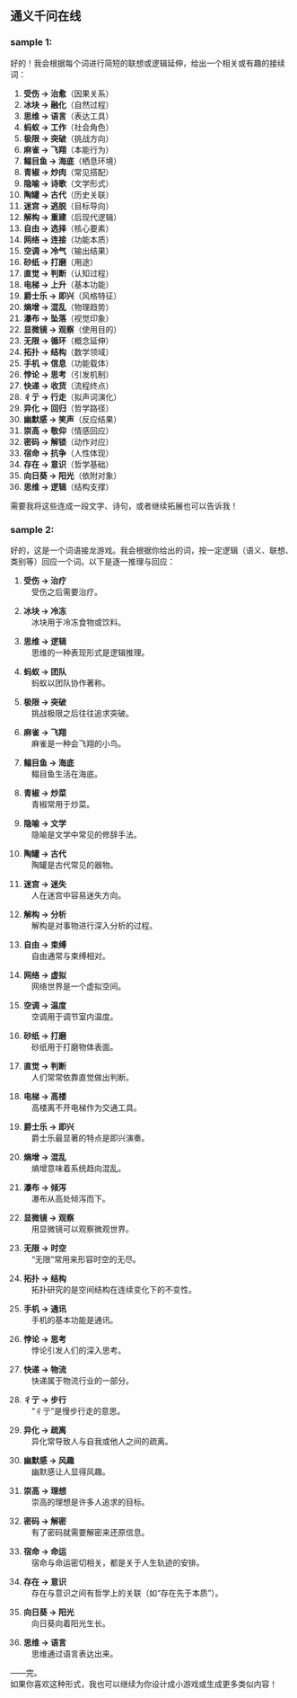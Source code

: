 ## 通义千问在线

### sample 1:

好的！我会根据每个词进行简短的联想或逻辑延伸，给出一个相关或有趣的接续词：

1. **受伤 → 治愈**（因果关系）  
2. **冰块 → 融化**（自然过程）  
3. **思维 → 语言**（表达工具）  
4. **蚂蚁 → 工作**（社会角色）  
5. **极限 → 突破**（挑战方向）  
6. **麻雀 → 飞翔**（本能行为）  
7. **鳎目鱼 → 海底**（栖息环境）  
8. **青椒 → 炒肉**（常见搭配）  
9. **隐喻 → 诗歌**（文学形式）  
10. **陶罐 → 古代**（历史关联）  
11. **迷宫 → 逃脱**（目标导向）  
12. **解构 → 重建**（后现代逻辑）  
13. **自由 → 选择**（核心要素）  
14. **网络 → 连接**（功能本质）  
15. **空调 → 冷气**（输出结果）  
16. **砂纸 → 打磨**（用途）  
17. **直觉 → 判断**（认知过程）  
18. **电梯 → 上升**（基本功能）  
19. **爵士乐 → 即兴**（风格特征）  
20. **熵增 → 混乱**（物理趋势）  
21. **瀑布 → 坠落**（视觉印象）  
22. **显微镜 → 观察**（使用目的）  
23. **无限 → 循环**（概念延伸）  
24. **拓扑 → 结构**（数学领域）  
25. **手机 → 信息**（功能载体）  
26. **悖论 → 思考**（引发机制）  
27. **快递 → 收货**（流程终点）  
28. **彳亍 → 行走**（拟声词演化）  
29. **异化 → 回归**（哲学路径）  
30. **幽默感 → 笑声**（反应结果）  
31. **崇高 → 敬仰**（情感回应）  
32. **密码 → 解锁**（动作对应）  
33. **宿命 → 抗争**（人性体现）  
34. **存在 → 意识**（哲学基础）  
35. **向日葵 → 阳光**（依附对象）  
36. **思维 → 逻辑**（结构支撑）

需要我将这些连成一段文字、诗句，或者继续拓展也可以告诉我！

### sample 2:

好的，这是一个词语接龙游戏。我会根据你给出的词，按一定逻辑（语义、联想、类别等）回应一个词。以下是逐一推理与回应：

1. **受伤 → 治疗**  
　受伤之后需要治疗。

2. **冰块 → 冷冻**  
　冰块用于冷冻食物或饮料。

3. **思维 → 逻辑**  
　思维的一种表现形式是逻辑推理。

4. **蚂蚁 → 团队**  
　蚂蚁以团队协作著称。

5. **极限 → 突破**  
　挑战极限之后往往追求突破。

6. **麻雀 → 飞翔**  
　麻雀是一种会飞翔的小鸟。

7. **鳎目鱼 → 海底**  
　鳎目鱼生活在海底。

8. **青椒 → 炒菜**  
　青椒常用于炒菜。

9. **隐喻 → 文学**  
　隐喻是文学中常见的修辞手法。

10. **陶罐 → 古代**  
　陶罐是古代常见的器物。

11. **迷宫 → 迷失**  
　人在迷宫中容易迷失方向。

12. **解构 → 分析**  
　解构是对事物进行深入分析的过程。

13. **自由 → 束缚**  
　自由通常与束缚相对。

14. **网络 → 虚拟**  
　网络世界是一个虚拟空间。

15. **空调 → 温度**  
　空调用于调节室内温度。

16. **砂纸 → 打磨**  
　砂纸用于打磨物体表面。

17. **直觉 → 判断**  
　人们常常依靠直觉做出判断。

18. **电梯 → 高楼**  
　高楼离不开电梯作为交通工具。

19. **爵士乐 → 即兴**  
　爵士乐最显著的特点是即兴演奏。

20. **熵增 → 混乱**  
　熵增意味着系统趋向混乱。

21. **瀑布 → 倾泻**  
　瀑布从高处倾泻而下。

22. **显微镜 → 观察**  
　用显微镜可以观察微观世界。

23. **无限 → 时空**  
　“无限”常用来形容时空的无尽。

24. **拓扑 → 结构**  
　拓扑研究的是空间结构在连续变化下的不变性。

25. **手机 → 通讯**  
　手机的基本功能是通讯。

26. **悖论 → 思考**  
　悖论引发人们的深入思考。

27. **快递 → 物流**  
　快递属于物流行业的一部分。

28. **彳亍 → 步行**  
　“彳亍”是慢步行走的意思。

29. **异化 → 疏离**  
　异化常导致人与自我或他人之间的疏离。

30. **幽默感 → 风趣**  
　幽默感让人显得风趣。

31. **崇高 → 理想**  
　崇高的理想是许多人追求的目标。

32. **密码 → 解密**  
　有了密码就需要解密来还原信息。

33. **宿命 → 命运**  
　宿命与命运密切相关，都是关于人生轨迹的安排。

34. **存在 → 意识**  
　存在与意识之间有哲学上的关联（如“存在先于本质”）。

35. **向日葵 → 阳光**  
　向日葵向着阳光生长。

36. **思维 → 语言**  
　思维通过语言表达出来。

——完。  
如果你喜欢这种形式，我也可以继续为你设计成小游戏或生成更多类似内容！

